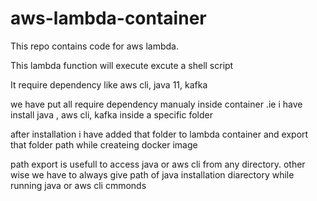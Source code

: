 # aws-lambda-container

This repo contains code for aws lambda. 

This lambda function will execute excute a shell script 

It require dependency like aws cli, java 11, kafka 

we have put all require dependency manualy inside container .ie  i have install java , aws cli, kafka inside a specific folder

after installation i have added that folder to lambda  container and export that folder path while createing docker image

path export is usefull to access java or aws cli from any directory. other wise we have to always give path of java installation diarectory while running java or aws cli cmmonds
